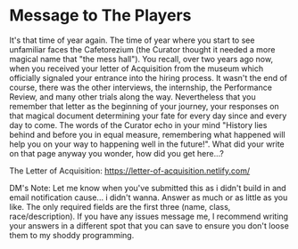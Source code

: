 # Message to The Players

It's that time of year again. The time of year where you start to see unfamiliar faces the Cafetorezium (the Curator thought it needed a more magical name that "the mess hall"). You recall, over two years ago now, when you received your letter of Acquisition from the museum which officially signaled your entrance into the hiring process. It wasn't the end of course, there was the other interviews, the internship, the Performance Review, and many other trials along the way. Nevertheless that you remember that letter as the beginning of your journey, your responses on that magical document determining your fate for every day since and every day to come. The words of the Curator echo in your mind "History lies behind and before you in equal measure, remembering what happened will help you on your way to happening well in the future!". What did your write on that page anyway you wonder, how did you get here...?

The Letter of Acquisition:
https://letter-of-acquisition.netlify.com/

DM's Note: Let me know when you've submitted this as i didn't build in and email notification cause... i didn't wanna. Answer as much or as little as you like. The only required fields are the first three (name, class, race/description). If you have any issues message me, I recommend writing your answers in a different spot that you can save to ensure you don't loose them to my shoddy programming.
